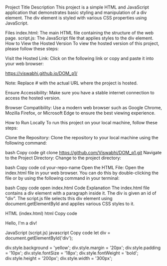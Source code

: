 Project Title
Description
This project is a simple HTML and JavaScript application that demonstrates basic styling and manipulation of a div element. The div element is styled with various CSS properties using JavaScript.

Files
index.html: The main HTML file containing the structure of the web page.
script.js: The JavaScript file that applies styles to the div element.
How to View the Hosted Version
To view the hosted version of this project, please follow these steps:

Visit the Hosted Link: Click on the following link or copy and paste it into your web browser:

https://viswabhi.github.io/DOM_p1/

Note: Replace # with the actual URL where the project is hosted.

Ensure Accessibility: Make sure you have a stable internet connection to access the hosted version.

Browser Compatibility: Use a modern web browser such as Google Chrome, Mozilla Firefox, or Microsoft Edge to ensure the best viewing experience.

How to Run Locally
To run this project on your local machine, follow these steps:

Clone the Repository: Clone the repository to your local machine using the following command:

bash
Copy code
git clone https://github.com/Viswabhi/DOM_p1.git
Navigate to the Project Directory: Change to the project directory:

bash
Copy code
cd your-repo-name
Open the HTML File: Open the index.html file in your web browser. You can do this by double-clicking the file or by using the following command in your terminal:

bash
Copy code
open index.html
Code Explanation
The index.html file contains a div element with a paragraph inside it. The div is given an id of "div". The script.js file selects this div element using document.getElementById and applies various CSS styles to it.

HTML (index.html)
html
Copy code
<!DOCTYPE html>
<html lang="en">
<head>
    <meta charset="UTF-8">
    <meta name="viewport" content="width=device-width, initial-scale=1.0">
    <title>Document</title>
</head>
<body>
    <div class="container" id="div">
        <p>Hello, I'm a div!</p>
    </div>
    <script src="script.js"></script>
</body>
</html>
JavaScript (script.js)
javascript
Copy code
let div = document.getElementById('div');

div.style.background = 'yellow';
div.style.margin = '20px';
div.style.padding = '10px';
div.style.fontSize = '18px';
div.style.fontWeight = 'bold';
div.style.height = '200px';
div.style.width = '300px';
